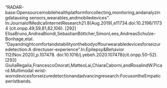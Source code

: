 “RADAR-base:Opensourcemobilehealthplatformforcollecting,monitoring,andanalyzingdatausing
sensors,wearables,andmobiledevices”.
In:JournalofMedicalInternetResearch21.8(Aug.2019),e11734.doi:10.2196/11734
(cit.onpp.49,59,81,82,106).
[292] ElisaBruno,AndreaBiondi,SebastianBöttcher,SimonLees,AndreasSchulze-Bonhage,etal.
“Dayandnightcomfortandstabilityonthebodyoffourwearabledevicesforseizuredetection:A
directuser-experience”.In:Epilepsy&Behavior 112(Nov.2020),p.107478.
doi:10.1016/j.yebeh.2020.107478(cit.onpp.50–52).
[293] GiuliaRegalia,FrancescoOnorati,MatteoLai,ChiaraCaborni,andRosalindW.Picard.Multimodal
wrist-worndevicesforseizuredetectionandadvancingresearch:FocusontheEmpaticawristbands.